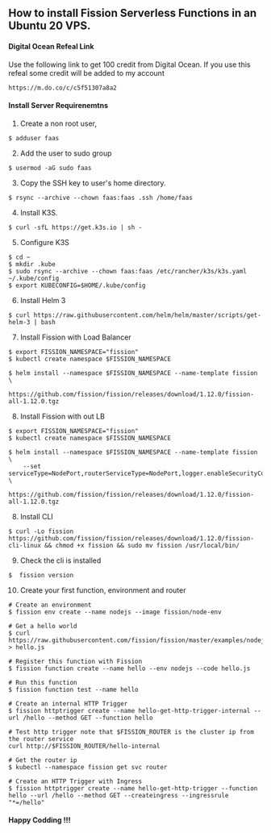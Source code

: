## How to install Fission Serverless Functions in an Ubuntu 20 VPS.

#### Digital Ocean Refeal Link
Use the following link to get 100 credit from Digital Ocean. If you use this refeal some credit will be added to my account

```
https://m.do.co/c/c5f51307a8a2
```

#### Install Server Requirenemtns

1. Create a non root user,
```
$ adduser faas
```

2. Add the user to sudo group
```
$ usermod -aG sudo faas
```

3. Copy the SSH key to user's home directory.
```
$ rsync --archive --chown faas:faas .ssh /home/faas
```

4. Install K3S.
```
$ curl -sfL https://get.k3s.io | sh -
```

5. Configure K3S
```
$ cd ~
$ mkdir .kube
$ sudo rsync --archive --chown faas:faas /etc/rancher/k3s/k3s.yaml ~/.kube/config
$ export KUBECONFIG=$HOME/.kube/config
```

6. Install Helm 3
```
$ curl https://raw.githubusercontent.com/helm/helm/master/scripts/get-helm-3 | bash
```

7. Install Fission with Load Balancer
```
$ export FISSION_NAMESPACE="fission"
$ kubectl create namespace $FISSION_NAMESPACE

$ helm install --namespace $FISSION_NAMESPACE --name-template fission \
    https://github.com/fission/fission/releases/download/1.12.0/fission-all-1.12.0.tgz
```

8. Install Fission with out LB
```
$ export FISSION_NAMESPACE="fission"
$ kubectl create namespace $FISSION_NAMESPACE

$ helm install --namespace $FISSION_NAMESPACE --name-template fission \
    --set serviceType=NodePort,routerServiceType=NodePort,logger.enableSecurityContext=true,prometheus.enabled=false \
    https://github.com/fission/fission/releases/download/1.12.0/fission-all-1.12.0.tgz

```

8. Install CLI
```
$ curl -Lo fission https://github.com/fission/fission/releases/download/1.12.0/fission-cli-linux && chmod +x fission && sudo mv fission /usr/local/bin/
```

9. Check the cli is installed 
```
$  fission version
```

10. Create your first function, environment and router
```
# Create an environment
$ fission env create --name nodejs --image fission/node-env

# Get a hello world
$ curl https://raw.githubusercontent.com/fission/fission/master/examples/nodejs/hello.js > hello.js

# Register this function with Fission
$ fission function create --name hello --env nodejs --code hello.js

# Run this function
$ fission function test --name hello

# Create an internal HTTP Trigger
$ fission httptrigger create --name hello-get-http-trigger-internal --url /hello --method GET --function hello

# Test http trigger note that $FISSION_ROUTER is the cluster ip from the router service
curl http://$FISSION_ROUTER/hello-internal

# Get the router ip 
$ kubectl --namespace fission get svc router

# Create an HTTP Trigger with Ingress
$ fission httptrigger create --name hello-get-http-trigger --function hello --url /hello --method GET --createingress --ingressrule "*=/hello"
```


#### Happy Codding !!!